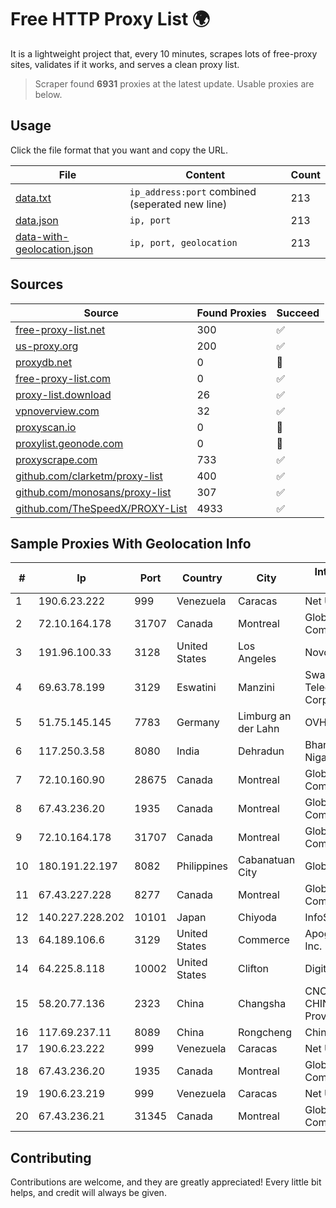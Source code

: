 
# Free HTTP Proxy List 🌍

It is a lightweight project that, every 10 minutes, scrapes lots of free-proxy sites, validates if it works, and serves a clean proxy list.


> Scraper found **6931** proxies at the latest update. Usable proxies are below.

## Usage

Click the file format that you want and copy the URL.


|File|Content|Count|
|----|-------|-----|
|[data.txt](https://raw.githubusercontent.com/themiralay/Proxy-List-World/master/data.txt)|`ip_address:port` combined (seperated new line)|213|
|[data.json](https://raw.githubusercontent.com/themiralay/Proxy-List-World/master/data.json)|`ip, port`|213|
|[data-with-geolocation.json](https://raw.githubusercontent.com/themiralay/Proxy-List-World/master/data-with-geolocation.json)|`ip, port, geolocation`|213|

## Sources

|Source|Found Proxies|Succeed|
|------|-------------|-------|
|[free-proxy-list.net](https://free-proxy-list.net)|300|✅|
|[us-proxy.org](https://www.us-proxy.org)|200|✅|
|[proxydb.net](http://proxydb.net)|0|🚫|
|[free-proxy-list.com](https://free-proxy-list.com/?page=&port=&type%5B%5D=http&type%5B%5D=https&up_time=0&search=Search)|0|✅|
|[proxy-list.download](https://www.proxy-list.download/HTTP)|26|✅|
|[vpnoverview.com](https://vpnoverview.com/privacy/anonymous-browsing/free-proxy-servers)|32|✅|
|[proxyscan.io](https://www.proxyscan.io)|0|🚫|
|[proxylist.geonode.com](https://proxylist.geonode.com/api/proxy-list?limit=300&page=1&sort_by=lastChecked&sort_type=desc&protocols=http,https)|0|🚫|
|[proxyscrape.com](https://api.proxyscrape.com/v2/?request=displayproxies&protocol=http&timeout=10000&country=all&ssl=all&anonymity=all)|733|✅|
|[github.com/clarketm/proxy-list](https://raw.githubusercontent.com/clarketm/proxy-list/master/proxy-list-raw.txt)|400|✅|
|[github.com/monosans/proxy-list](https://raw.githubusercontent.com/monosans/proxy-list/main/proxies/http.txt)|307|✅|
|[github.com/TheSpeedX/PROXY-List](https://raw.githubusercontent.com/TheSpeedX/PROXY-List/master/http.txt)|4933|✅|


## Sample Proxies With Geolocation Info

|#|Ip|Port|Country|City|Internet Service Provider|
|-|--|----|-------|----|-------------------------|
|1|190.6.23.222|999|Venezuela|Caracas|Net Uno|
|2|72.10.164.178|31707|Canada|Montreal|GloboTech Communications|
|3|191.96.100.33|3128|United States|Los Angeles|NovoServe B.V.|
|4|69.63.78.199|3129|Eswatini|Manzini|Swaziland Posts & Telecommunications Corp.|
|5|51.75.145.145|7783|Germany|Limburg an der Lahn|OVH SAS|
|6|117.250.3.58|8080|India|Dehradun|Bharat Sanchar Nigam Ltd|
|7|72.10.160.90|28675|Canada|Montreal|GloboTech Communications|
|8|67.43.236.20|1935|Canada|Montreal|GloboTech Communications|
|9|72.10.164.178|31707|Canada|Montreal|GloboTech Communications|
|10|180.191.22.197|8082|Philippines|Cabanatuan City|Globe Telecom|
|11|67.43.227.228|8277|Canada|Montreal|GloboTech Communications|
|12|140.227.228.202|10101|Japan|Chiyoda|InfoSphere|
|13|64.189.106.6|3129|United States|Commerce|Apogee Telecom Inc.|
|14|64.225.8.118|10002|United States|Clifton|DigitalOcean, LLC|
|15|58.20.77.136|2323|China|Changsha|CNC Group CHINA169 Hunan Province Network|
|16|117.69.237.11|8089|China|Rongcheng|Chinanet|
|17|190.6.23.222|999|Venezuela|Caracas|Net Uno|
|18|67.43.236.20|1935|Canada|Montreal|GloboTech Communications|
|19|190.6.23.219|999|Venezuela|Caracas|Net Uno|
|20|67.43.236.21|31345|Canada|Montreal|GloboTech Communications|



## Contributing

Contributions are welcome, and they are greatly appreciated! Every
little bit helps, and credit will always be given.

